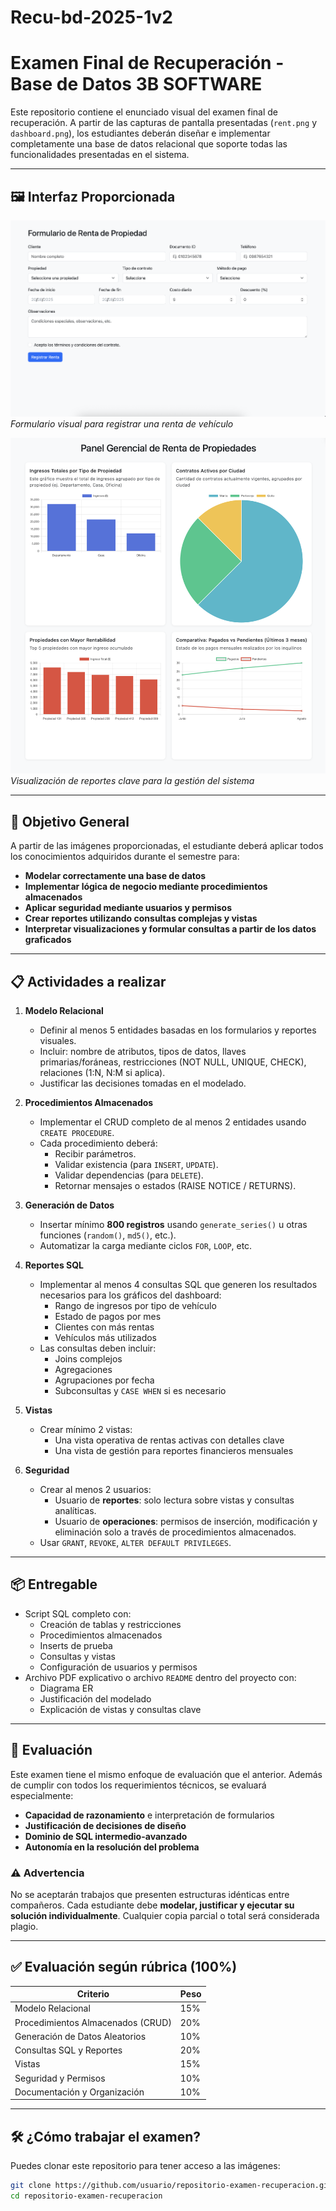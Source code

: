 # Recu-bd-2025-1v2
# Examen Final de Recuperación - Base de Datos 3B SOFTWARE

Este repositorio contiene el enunciado visual del examen final de recuperación. A partir de las capturas de pantalla presentadas (`rent.png` y `dashboard.png`), los estudiantes deberán diseñar e implementar completamente una base de datos relacional que soporte todas las funcionalidades presentadas en el sistema.

---

## 🖼️ Interfaz Proporcionada

![Registro de Renta](./src/rent.png)
*Formulario visual para registrar una renta de vehículo*

![Dashboard Gerencial](./src/dashboard.png)
*Visualización de reportes clave para la gestión del sistema*

---

## 🎯 Objetivo General

A partir de las imágenes proporcionadas, el estudiante deberá aplicar todos los conocimientos adquiridos durante el semestre para:

- **Modelar correctamente una base de datos**
- **Implementar lógica de negocio mediante procedimientos almacenados**
- **Aplicar seguridad mediante usuarios y permisos**
- **Crear reportes utilizando consultas complejas y vistas**
- **Interpretar visualizaciones y formular consultas a partir de los datos graficados**

---

## 📋 Actividades a realizar

1. **Modelo Relacional**
   - Definir al menos 5 entidades basadas en los formularios y reportes visuales.
   - Incluir: nombre de atributos, tipos de datos, llaves primarias/foráneas, restricciones (NOT NULL, UNIQUE, CHECK), relaciones (1:N, N:M si aplica).
   - Justificar las decisiones tomadas en el modelado.

2. **Procedimientos Almacenados**
   - Implementar el CRUD completo de al menos 2 entidades usando `CREATE PROCEDURE`.
   - Cada procedimiento deberá:
     - Recibir parámetros.
     - Validar existencia (para `INSERT`, `UPDATE`).
     - Validar dependencias (para `DELETE`).
     - Retornar mensajes o estados (RAISE NOTICE / RETURNS).

3. **Generación de Datos**
   - Insertar mínimo **800 registros** usando `generate_series()` u otras funciones (`random()`, `md5()`, etc.).
   - Automatizar la carga mediante ciclos `FOR`, `LOOP`, etc.

4. **Reportes SQL**
   - Implementar al menos 4 consultas SQL que generen los resultados necesarios para los gráficos del dashboard:
     - Rango de ingresos por tipo de vehículo
     - Estado de pagos por mes
     - Clientes con más rentas
     - Vehículos más utilizados
   - Las consultas deben incluir:
     - Joins complejos
     - Agregaciones
     - Agrupaciones por fecha
     - Subconsultas y `CASE WHEN` si es necesario

5. **Vistas**
   - Crear mínimo 2 vistas:
     - Una vista operativa de rentas activas con detalles clave
     - Una vista de gestión para reportes financieros mensuales

6. **Seguridad**
   - Crear al menos 2 usuarios:
     - Usuario de **reportes**: solo lectura sobre vistas y consultas analíticas.
     - Usuario de **operaciones**: permisos de inserción, modificación y eliminación solo a través de procedimientos almacenados.
   - Usar `GRANT`, `REVOKE`, `ALTER DEFAULT PRIVILEGES`.

---

## 📦 Entregable

- Script SQL completo con:
  - Creación de tablas y restricciones
  - Procedimientos almacenados
  - Inserts de prueba
  - Consultas y vistas
  - Configuración de usuarios y permisos
- Archivo PDF explicativo o archivo `README` dentro del proyecto con:
  - Diagrama ER
  - Justificación del modelado
  - Explicación de vistas y consultas clave

---

## 🧠 Evaluación

Este examen tiene el mismo enfoque de evaluación que el anterior. Además de cumplir con todos los requerimientos técnicos, se evaluará especialmente:

- **Capacidad de razonamiento** e interpretación de formularios
- **Justificación de decisiones de diseño**
- **Dominio de SQL intermedio-avanzado**
- **Autonomía en la resolución del problema**

### ⚠️ Advertencia

No se aceptarán trabajos que presenten estructuras idénticas entre compañeros. Cada estudiante debe **modelar, justificar y ejecutar su solución individualmente**. Cualquier copia parcial o total será considerada plagio.

---

## ✅ Evaluación según rúbrica (100%)

| Criterio                           | Peso |
|------------------------------------|------|
| Modelo Relacional                  | 15%  |
| Procedimientos Almacenados (CRUD)  | 20%  |
| Generación de Datos Aleatorios     | 10%  |
| Consultas SQL y Reportes           | 20%  |
| Vistas                             | 15%  |
| Seguridad y Permisos               | 10%  |
| Documentación y Organización       | 10%  |

---

## 🛠️ ¿Cómo trabajar el examen?

Puedes clonar este repositorio para tener acceso a las imágenes:

```bash
git clone https://github.com/usuario/repositorio-examen-recuperacion.git
cd repositorio-examen-recuperacion